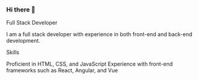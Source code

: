### Hi there 👋

Full Stack Developer

I am a full stack developer with experience in both front-end and back-end development.

Skills

Proficient in HTML, CSS, and JavaScript
Experience with front-end frameworks such as React, Angular, and Vue

